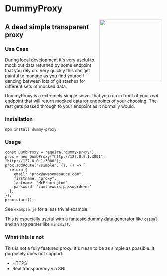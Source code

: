 # DummyProxy
<img align="right" width="200" src="https://i.imgur.com/DPrpogq.png">

## A dead simple transparent proxy

### Use Case

During local development it's very useful to mock out data returned by some endpoint that you rely on. Very quickly this can get painful to manage as you find yourself dancing between lots of git stashes for different sets of mocked data.

DummyProxy is a extremely simple server that you run in front of your *real* endpoint that will return mocked data for endpoints of your choosing. The rest gets passed through to your endpoint as it normally would.

### Installation

`npm install dummy-proxy`

### Usage

```
const DumbProxy = require("dummy-proxy");
prox = new DumbProxy("http://127.0.0.1:3001", "http://127.0.0.1:3000");
prox.addRoute("/simple", {}, () => {
  return {
    email: "prox@awesomesauce.com",
    firstname: "proxy",
    lastname: "McProxington",
    password: "iamtheworstpasswordever"
  };
});
prox.start();
```

See `example.js` for a less trivial example.

This is especially useful with a fantastic dummy data generator like `casual`, and an arg parser like `minimist`.

### What this is not

This is not a fully featured proxy. It's mean to be as simple as possible.
It purposely does not support:
- HTTPS
- Real transparency via SNI
